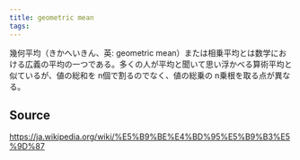 ```yaml
---
title: geometric mean
tags: 
---
```


幾何平均（きかへいきん、英: geometric mean）または相乗平均とは数学における広義の平均の一つである。多くの人が平均と聞いて思い浮かべる算術平均と似ているが、値の総和を n個で割るのでなく、値の総乗の n乗根を取る点が異なる。

## Source
https://ja.wikipedia.org/wiki/%E5%B9%BE%E4%BD%95%E5%B9%B3%E5%9D%87